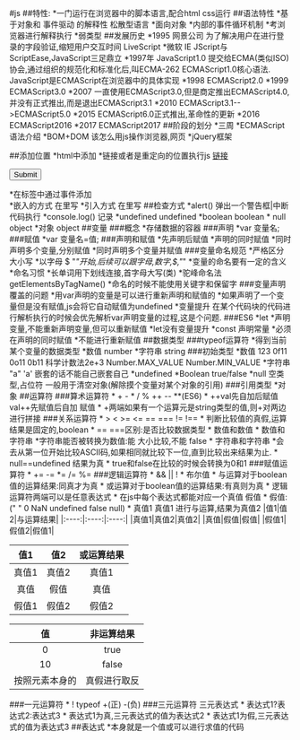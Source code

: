 #js
##特性:
    *一门运行在浏览器中的脚本语言,配合html css运行
##语法特性
    *基于对象和 事件驱动 的解释性 松散型语言
        *面向对象
        *内部的事件循环机制
        *考浏览器进行解释执行
        *弱类型
##发展历史
    *1995 网景公司 为了解决用户在进行登录的字段验证,缩短用户交互时间 LiveScript
    *微软 IE JScript与ScriptEase,JavaScript三足鼎立
    *1997年 JavaScript1.0 提交给ECMA(类似ISO)协会,通过组织的规范化和标准化后,叫ECMA-262 ECMAScript1.0核心语法.
     JavaScript是ECMAScript在浏览器中的具体实现
    *1998 ECMAScript2.0
    *1999 ECMAScript3.0
    *2007 一直使用ECMAScript3.0,但是商定推出ECMAScript4.0,并没有正式推出,而是退出ECMAScript3.1
    *2010 ECMAScript3.1-->ECMAScript5.0
    *2015 ECMAScript6.0正式推出,革命性的更新
    *2016 ECMAScript2016
    *2017 ECMAScript2017
##阶段的划分
    *三周
        *ECMAScript语法介绍
        *BOM+DOM 该怎么用js操作浏览器,网页
        *jQuery框架

##添加位置
    *html中添加
        *链接或者是重定向的位置执行js
            <a href="javascript:alert(1)">链接</a>
            <form action="javascript:alert(1)"><input type="submit"></form>
        *在标签中通过事件添加
            <div class=" " onclick="alert(3)"></div>
    *嵌入的方式
        在<head>里写<script>
                       alert(4);
                   </script>
    *引入方式
        在<head>里写<script src="地址"></script>
##检查方式
    *alert()    弹出一个警告框|中断代码执行
    *console.log() 记录
    *undefined undefined
    *boolean boolean
    * null object
    *对象 object
##变量
###概念
    *存储数据的容器
###声明
    *var 变量名;
###赋值
    *var 变量名=值;
###声明和赋值
    *先声明后赋值
    *声明的同时赋值
    *同时声明多个变量,分别赋值
    *同时声明多个变量并赋值
###变量命名规范
    *严格区分大小写
    *以字母 $ "_"开始,后续可以跟字母,数字,$,"_"
    *变量的命名要有一定的含义
    *命名习惯
        *长单词用下划线连接,首字母大写(类)
        *驼峰命名法  getElementsByTagName()
    *命名的时候不能使用关键字和保留字
###变量声明覆盖的问题
    *用var声明的变量是可以进行重新声明和赋值的
    *如果声明了一个变量但是没有赋值,js会将它自动赋值为undefined
    *变量提升   在某个代码块的代码进行解析执行的时候会优先解析var声明变量的过程,这是个问题.
###ES6
    *let 
        *声明变量,不能重新声明变量,但可以重新赋值
        *let没有变量提升
    *const 声明常量
        *必须在声明的同时赋值
        *不能进行重新赋值
##数据类型
###typeof运算符
    *得到当前某个变量的数据类型
        *数值 number
        *字符串 string
###初始类型
    *数值 123 0f11 0o11 0b11 科学计数法2e+3 Number.MAX_VALUE Number.MIN_VALUE 
    *字符串    "a" 'a'      嵌套的话不能自己嵌套自己
    *undefined
    *Boolean   true/false
    *null   空类型,占位符 一般用于清空对象(解除摸个变量对某个对象的引用)
###引用类型
    *对象
##运算符
###算术运算符
    *   + - * / % ++ -- **(ES6)
    *   ++val先自加后赋值 val++先赋值后自加 赋值
    *   +两端如果有一个运算元是string类型的值,则+对两边进行拼接
###关系运算符
    *   > < >= <= == === != !==
    *   判断比较值的真假,运算结果是固定的,boolean
    *   == ===区别:是否比较数据类型
    *   数值和数值 
    *   数值和字符串
        *字符串能否被转换为数值:能 大小比较,不能 false
    *   字符串和字符串
        *会去从第一位开始比较ASCII码,如果相同就比较下一位,直到比较出来结果为止.
    *   null==undefined  结果为真
    *   true和false在比较的时候会转换为0和1
###赋值运算符
    *   += -= *= /= %=
###逻辑运算符
    *   && || !
    *   布尔值
        *  与运算对于boolean值的运算结果:同真才为真
        *  或运算对于boolean值的运算结果:有真则为真
    *   逻辑运算符两端可以是任意表达式
    *   在js中每个表达式都能对应一个真值 假值
        *   假值:(" " 0 NaN undefined false null)
    *   真值1 真值1 进行与运算,结果为真值2
|值1|值2|与运算结果|
|:----:|:----:|:----:|
|真值1|真值2|真值2|
|真值|假值|假值|
|假值1|假值2|假值1|

|值1|值2|或运算结果|
|:----:|:----:|:----:|
|真值1|真值2|真值1|
|真值|假值|真值|
|假值1|假值2|假值2|

|值|非运算结果|
|:----:|:----:|
|0|true|
|10|false|
|按照元素本身的|真假进行取反|
###一元运算符
    *   ! typeof +(正) -(负)
###三元运算符 三元表达式
    *   表达式1?表达式2:表达式3
    *   表达式1为真,三元表达式的值为表达式2
    *   表达式1为假,三元表达式的值为表达式3
##表达式
    *本身就是一个值或可以进行求值的代码
    
    
    
    
    
    
    
    
    
    
    
    
    
    
    
    
    
    
    
    
    
    
    
    
    
    
    
    
    
    
    
    